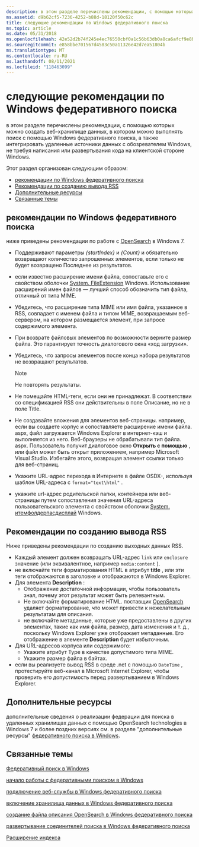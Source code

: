 ```yaml
---
description: в этом разделе перечислены рекомендации, с помощью которых можно создать веб-хранилище данных, в котором можно выполнять поиск с помощью Windows федеративного поиска, а также интегрировать удаленные источники данных с обозревателем Windows, не требуя написания или развертывания кода на клиентской стороне Windows.
ms.assetid: d9b62cf5-7236-4252-b88d-18120f50c62c
title: следующие рекомендации по Windows федеративного поиска
ms.topic: article
ms.date: 05/31/2018
ms.openlocfilehash: 42e52d2b74f245e4ec76550cbf0a1c56b63db0a8ca6afcf9e8b736f3c7b39a3d
ms.sourcegitcommit: e858bbe701567d4583c50a11326e42d7ea51804b
ms.translationtype: MT
ms.contentlocale: ru-RU
ms.lasthandoff: 08/11/2021
ms.locfileid: "118463099"
---
```

# <a name="following-best-practices-in-windows-federated-search"></a>следующие рекомендации по Windows федеративного поиска

в этом разделе перечислены рекомендации, с помощью которых можно создать веб-хранилище данных, в котором можно выполнять поиск с помощью Windows федеративного поиска, а также интегрировать удаленные источники данных с обозревателем Windows, не требуя написания или развертывания кода на клиентской стороне Windows.

Этот раздел организован следующим образом:

-   [рекомендации по Windows федеративного поиска](#best-practices-for-windows-federated-search)
-   [Рекомендации по созданию вывода RSS](#best-practices-for-creating-rss-output)
-   [Дополнительные ресурсы](#additional-resources)
-   [Связанные темы](#related-topics)

## <a name="best-practices-for-windows-federated-search"></a>рекомендации по Windows федеративного поиска

ниже приведены рекомендации по работе с [OpenSearch](https://github.com/dewitt/opensearch) в Windows 7.

-   Поддерживают параметры *{startIndex}* и *{Count}* и обязательно возвращают количество запрошенных элементов, если только не будет возвращено Последнее из результатов.
-   если известно расширение имени файла, сопоставьте его с свойством оболочки [System. FileExtension](../properties/props-system-fileextension.md) Windows. Использование расширений имен файлов — лучший способ обозначить тип файла, отличный от типа MIME.
-   Убедитесь, что расширение типа MIME или имя файла, указанное в RSS, совпадает с именем файла и типом MIME, возвращаемым веб-сервером, на котором размещается элемент, при запросе содержимого элемента.
-   При возврате файловых элементов по возможности верните размер файла. Это гарантирует точность диалогового окна «ход загрузки».
-   Убедитесь, что запросы элементов после конца набора результатов не возвращают результатов.
    > [!Note]  
    > Не повторять результаты.

     

-   Не помещайте HTML-теги, если они не принадлежат. В соответствии со спецификацией RSS они действительны в поле Описание, но не в поле Title.
-   Не создавайте вложения для элементов веб-страницы. например, если вы создаете корпус и сопоставляете расширение имени файла. aspx, файл загружается Windows Explorer в интернет-кэш и выполняется из него. Веб-браузеры не обрабатывали тип файла. aspx. Пользователь получит диалоговое окно **Открыть с помощью** , или файл может быть открыт приложением, например Microsoft Visual Studio. Избегайте этого, возвращая элемент ссылки только для веб-страниц.
-   Укажите URL-адрес перехода в Интернете в файле OSDX-, используя шаблон URL-адреса с `format="text\html"` .
-   укажите url-адрес родительской папки, контейнера или веб-страницы путем сопоставления значения URL-адреса пользовательского элемента с свойством оболочки [System. итемфолдерпасдисплай](../properties/props-system-itempathdisplay.md) Windows.

## <a name="best-practices-for-creating-rss-output"></a>Рекомендации по созданию вывода RSS

Ниже приведены рекомендации по созданию выходных данных RSS.

-   Каждый элемент должен возвращать URL-адрес `link` или `enclosure` значение (или эквивалентное, например `media:content` ).
-   не включайте теги форматирования HTML в атрибут **title** , или эти теги отображаются в заголовке и отображаются в Windows Explorer.
-   Для элемента **Description** :
    -   Отображение достаточной информации, чтобы пользователь знал, почему этот результат может быть релевантным.
    -   Не включайте форматирование HTML. поставщик [OpenSearch](https://github.com/dewitt/opensearch) удаляет форматирование, что может привести к нежелательным результатам для описания.
    -   не включайте метаданные, которые уже предоставлены в других элементах, такие как имя файла, размер, дата изменения и т. д., поскольку Windows Explorer уже отображает метаданные. Его отображение в элементе **Description** будет избыточным.
-   Для URL-адресов корпуса или содержимого:
    -   Укажите атрибут Type в качестве допустимого типа MIME.
    -   Укажите размер файла в байтах.
-   если вы реализуете вывод RSS в среде .net с помощью `DateTime` , протестируйте веб-канал в Microsoft Internet Explorer, чтобы проверить его допустимость перед развертыванием в Windows Explorer.

## <a name="additional-resources"></a>Дополнительные ресурсы

дополнительные сведения о реализации федерации для поиска в удаленных хранилищах данных с помощью OpenSearch technologies в Windows 7 и более поздних версиях см. в разделе "дополнительные ресурсы" [федеративного поиска в Windows](/previous-versions//dd742958(v=vs.85)).

## <a name="related-topics"></a>Связанные темы

<dl> <dt>

[Федеративный поиск в Windows](-search-federated-search-overview.md)
</dt> <dt>

[начало работы с федеративными поиском в Windows](getting-started-with-federated-search-in-windows.md)
</dt> <dt>

[подключение веб-службы в Windows федеративного поиска](-search-federated-search-web-service.md)
</dt> <dt>

[включение хранилища данных в Windows федеративного поиска](-search-federated-search-data-store.md)
</dt> <dt>

[создание файла описания OpenSearch в Windows федеративного поиска](-search-federated-search-osdx-file.md)
</dt> <dt>

[развертывание соединителей поиска в Windows федеративного поиска](-search-federated-search-deploying.md)
</dt> <dt>

[Расширение индекса](-search-3x-wds-extidx-overview.md)
</dt> </dl>

 

 
